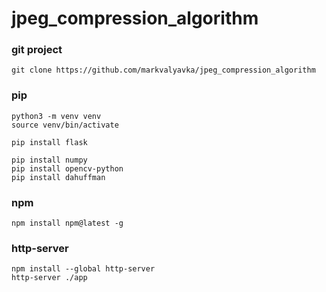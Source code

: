 # jpeg_compression_algorithm

### git project
```
git clone https://github.com/markvalyavka/jpeg_compression_algorithm
```

### pip
```
python3 -m venv venv
source venv/bin/activate

pip install flask

pip install numpy
pip install opencv-python
pip install dahuffman
```

### npm
```
npm install npm@latest -g
```

### http-server
```
npm install --global http-server
http-server ./app
```
